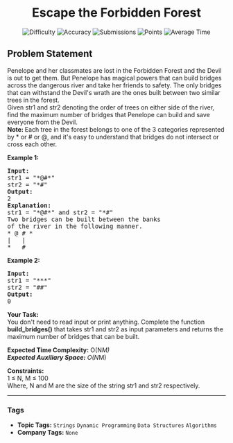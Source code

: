 <h1 align="center">Escape the Forbidden Forest</h1>

<p align="center">
  <img alt="Difficulty" title="Difficulty" src="https://custom-icon-badges.demolab.com/badge/Difficulty: Medium-1F222E?style=for-the-badge&logoColor=white&logo=fire"/>
  <img alt="Accuracy" title="Accuracy" src="https://custom-icon-badges.demolab.com/badge/Accuracy: 57.3%25-1F222E?style=for-the-badge&logoColor=white&logo=target"/>
  <img alt="Submissions" title="Submissions" src="https://custom-icon-badges.demolab.com/badge/Submissions: 6K+-1F222E?style=for-the-badge&logoColor=white&logo=repo"/>
  <img alt="Points" title="Points" src="https://custom-icon-badges.demolab.com/badge/Points: 4-1F222E?style=for-the-badge&logoColor=white&logo=award"/>
  <img alt="Average Time" title="Average Time" src="https://custom-icon-badges.demolab.com/badge/Average%20Time: N/A-1F222E?style=for-the-badge&logoColor=white&logo=clock"/>
</p>

## Problem Statement

Penelope and her classmates are lost in the Forbidden Forest and the Devil is out to get them. But Penelope has magical powers that can build bridges across the dangerous river and take her friends to safety. The only bridges that can withstand the Devil's wrath are the ones built between two similar trees in the forest. <br>
Given str1 and str2 denoting the order of trees on either side of the river, find the maximum number of bridges that Penelope can build and save everyone from the Devil. <br>
<b>Note: </b>Each tree in the forest belongs to one of the 3 categories represented by * or # or @, and it's easy to understand that bridges do not intersect or cross each other. 

<b>Example 1:</b>

<pre><b>Input:</b>
str1 = "*@#*" 
str2 = "*#"
<b>Output:</b>
2
<b>Explanation:</b>
str1 = "*@#*" and str2 = "*#" 
Two bridges can be built between the banks 
of the river in the following manner. 
* @ # *
|   |
*   #</pre>

<b>Example 2:</b>

<pre><b>Input:</b>
str1 = "***"
str2 = "##"
<b>Output:</b>
0
</pre>

<b>Your Task:</b><br>
You don't need to read input or print anything. Complete the function <b>build_bridges()</b> that takes str1 and str2 as input parameters and returns the maximum number of bridges that can be built. 

<b>Expected Time Complexity:</b> O(N*M)<br>
<b>Expected Auxiliary Space:</b> O(N*M)

<b>Constraints:</b><br>
1 ≤ N, M ≤ 100<br>
Where, N and M are the size of the string str1 and str2 respectively.


<hr>

### Tags
- **Topic Tags:** `Strings` `Dynamic Programming` `Data Structures` `Algorithms`
- **Company Tags:** `None`
